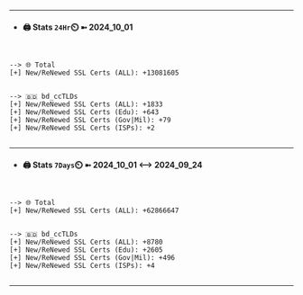 

---
- #### 🖨️ **Stats** `24Hr`⏲️ ➼ 2024_10_01
```console


--> 🌐 Total
[+] New/ReNewed SSL Certs (ALL): +13081605


--> 🇧🇩 bd_ccTLDs
[+] New/ReNewed SSL Certs (ALL): +1833
[+] New/ReNewed SSL Certs (Edu): +643
[+] New/ReNewed SSL Certs (Gov|Mil): +79
[+] New/ReNewed SSL Certs (ISPs): +2


```

---
- #### 🖨️ **Stats** `7Days`⏲️ ➼ 2024_10_01 <--> 2024_09_24
```console


--> 🌐 Total
[+] New/ReNewed SSL Certs (ALL): +62866647


--> 🇧🇩 bd_ccTLDs
[+] New/ReNewed SSL Certs (ALL): +8780
[+] New/ReNewed SSL Certs (Edu): +2605
[+] New/ReNewed SSL Certs (Gov|Mil): +496
[+] New/ReNewed SSL Certs (ISPs): +4


```

---

